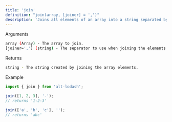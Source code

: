```yaml
---
title: 'join'
definition: "join(array, [joiner] = ',')"
description: 'Joins all elements of an array into a string separated by the specified separator.'
---
```


<p class="pl-2 mb-2 text-violet-700 font-semibold">Arguments</p>

```bash
array (Array) - The array to join.
[joiner=','] (string) - The separator to use when joining the elements.
```

<p class="pl-2 mb-2 text-violet-700 font-semibold">Returns</p>

```bash
string - The string created by joining the array elements.
```

<p class="pl-2 mb-2 text-violet-700 font-semibold">Example</p>

```ts
import { join } from 'alt-lodash';

join([1, 2, 3], '-');
// returns '1-2-3'

join(['a', 'b', 'c'], '');
// returns 'abc'
```

